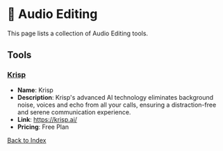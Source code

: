 # 📣 Audio Editing 

This page lists a collection of Audio Editing tools.

## Tools

### [Krisp](https://https://krisp.ai/)
- **Name**: Krisp
- **Description**: Krisp's advanced AI technology eliminates background noise, voices and echo from all your calls, ensuring a distraction-free and serene communication experience.
- **Link**: https://krisp.ai/
- **Pricing**: Free Plan 


[Back to Index](README.MD)